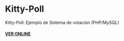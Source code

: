 # Kitty-Poll
Kitty-Poll: Ejemplo de Sistema de votación (PHP/MySQL)
<h4><a href="https://reginesandbox.000webhostapp.com/Votacion/">VER ONLINE</a></h4>
